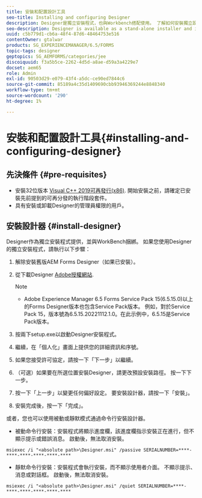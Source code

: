 ```yaml
---
title: 安裝和配置設計工具
seo-title: Installing and configuring Designer
description: Designer是獨立安裝程式，也與Workbench搭配使用。 了解如何安裝獨立設計工具。
seo-description: Designer is available as a stand-alone installer and is also bundled with Workbench. Learn how to install stand-alone Designer.
uuid: c5b779d1-cb6a-48f4-87d6-48464753e516
contentOwner: gtalwar
products: SG_EXPERIENCEMANAGER/6.5/FORMS
topic-tags: designer
geptopics: SG_AEMFORMS/categories/jee
discoiquuid: f3a5b5ce-2262-4d5d-a8ae-d59a3a4229e7
docset: aem65
role: Admin
exl-id: 90503d29-e079-43f4-a5dc-ce90ed7844c6
source-git-commit: 85189a4c35d1409690cbb93946369244e8848340
workflow-type: tm+mt
source-wordcount: '290'
ht-degree: 1%

---
```


# 安裝和配置設計工具{#installing-and-configuring-designer}

## 先決條件 {#pre-requisites}

* 安裝32位版本  [Visual C++ 2019可再發行(x86)](https://learn.microsoft.com/en-us/cpp/windows/latest-supported-vc-redist?view=msvc-170). 開始安裝之前，請確定已安裝先前提到的可再分發的執行階段套件。
* 具有安裝或卸載Designer的管理員權限的用戶。

## 安裝設計器 {#install-designer}

Designer作為獨立安裝程式提供，並與WorkBench捆綁。 如果您使用Designer的獨立安裝程式，請執行以下步驟：

1. 解除安裝舊版AEM Forms Designer（如果已安裝）。
1. 從下載Designer [Adobe授權網站](https://licensing.adobe.com/).

   >[!NOTE]
   >
   > * Adobe Experience Manager 6.5 Forms Service Pack 15(6.5.15.0)以上的Forms Designer版本也包含Service Pack版本。 例如，對於Service Pack 15，版本號為6.5.15.20221112.1.0。在此示例中，6.5.15是Service Pack版本。


1. 按兩下setup.exe以啟動Designer安裝程式。
1. 繼續，在「個人化」畫面上提供您的詳細資訊和序號。
1. 如果您接受許可協定，請按一下「下一步」以繼續。
1. （可選）如果要在所選位置安裝Designer，請更改預設安裝路徑。 按一下下一步。
1. 按一下「上一步」以變更任何偏好設定。 要安裝設計器，請按一下「安裝」。
1. 安裝完成後，按一下「完成」。

或者，您也可以使用被動或靜默模式通過命令行安裝設計器。

* 被動命令行安裝：安裝程式將顯示進度欄，該進度欄指示安裝正在進行，但不顯示提示或錯誤消息。 啟動後，無法取消安裝。

```shell
msiexec /i "<absolute path>\Designer.msi" /passive SERIALNUMBER=****-****-****-****-****-****
```

* 靜默命令行安裝：安裝程式會執行安裝，而不顯示使用者介面。 不顯示提示、消息或對話框。 啟動後，無法取消安裝。

```shell
msiexec /i "<absolute path>\Designer.msi" /quiet SERIALNUMBER=****-****-****-****-****-****
```
